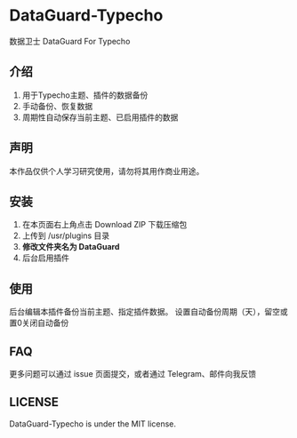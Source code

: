 # DataGuard-Typecho
数据卫士 DataGuard For Typecho

## 介绍
  1. 用于Typecho主题、插件的数据备份
  2. 手动备份、恢复数据
  3. 周期性自动保存当前主题、已启用插件的数据

## 声明
本作品仅供个人学习研究使用，请勿将其用作商业用途。

## 安装
  1. 在本页面右上角点击 Download ZIP 下载压缩包
  2. 上传到 /usr/plugins 目录
  3. **修改文件夹名为 DataGuard**
  4. 后台启用插件

## 使用
后台编辑本插件备份当前主题、指定插件数据。
设置自动备份周期（天），留空或置0关闭自动备份

## FAQ
更多问题可以通过 issue 页面提交，或者通过 Telegram、邮件向我反馈

## LICENSE
DataGuard-Typecho is under the MIT license.
